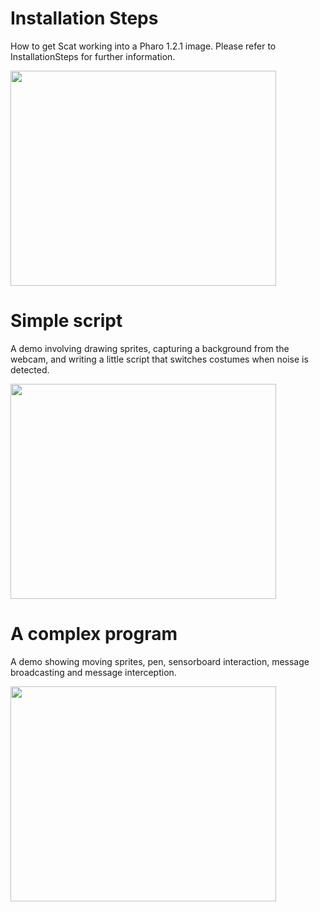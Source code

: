 # Installation Steps #
How to get Scat working into a Pharo 1.2.1 image. Please refer to InstallationSteps for further information.

<a href='http://www.youtube.com/watch?feature=player_embedded&v=EvnUd4TqkUc' target='_blank'><img src='http://img.youtube.com/vi/EvnUd4TqkUc/0.jpg' width='425' height=344 /></a>

# Simple script #
A demo involving drawing sprites, capturing a background from the webcam, and writing a little script that switches costumes when noise is detected.

<a href='http://www.youtube.com/watch?feature=player_embedded&v=3tcYcTBc0is' target='_blank'><img src='http://img.youtube.com/vi/3tcYcTBc0is/0.jpg' width='425' height=344 /></a>

# A complex program #
A demo showing moving sprites, pen, sensorboard interaction, message broadcasting and message interception.

<a href='http://www.youtube.com/watch?feature=player_embedded&v=QC6YtRHnKjM' target='_blank'><img src='http://img.youtube.com/vi/QC6YtRHnKjM/0.jpg' width='425' height=344 /></a>